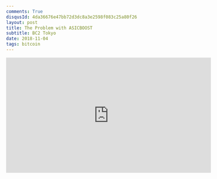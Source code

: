 ```yaml
---
comments: True
disqusId: 4da36676e47bb72d3dc8a3e2598f083c25a80f26
layout: post
title: The Problem with ASICBOOST
subtitle: BC2 Tokyo
date: 2018-11-04
tags: bitcoin
---
```


<iframe width="560" height="315" src="https://www.youtube.com/embed/ET2QDRZVUwc" title="YouTube video player" frameborder="0" allow="accelerometer; autoplay; clipboard-write; encrypted-media; gyroscope; picture-in-picture" allowfullscreen></iframe>
